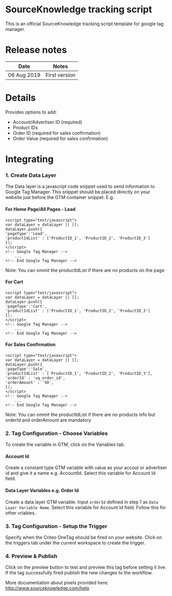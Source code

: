 # SourceKnowledge tracking script
This is an official SourceKnowledge tracking script template for google tag manager.

# Release notes
| Date | Notes |
|------|-------|
| 06 Aug 2019 | First version |

# Details
Provides options to add:
* Account/Advertiser ID (required)
* Product IDs
* Order ID (required for sales confirmation)
* Order Value (required for sales confirmation)

# Integrating
### 1. Create Data Layer
The Data layer is a javascript code snippet used to send information to Google Tag Manager. This snippet should be placed directly on your website just before the GTM container snippet. E.g. 
#### For Home Page/All Pages - Lead
```
<script type="text/javascript">
var dataLayer = dataLayer || [];
dataLayer.push({
'pageType':'Lead',
'productIdList' : ['ProductID_1', 'ProductID_2', 'ProductID_3']
});
</script>
<!-- Google Tag Manager -->
  	...
<!-- End Google Tag Manager -->
```
Note: You can ommit the productIdList if there are no products on the page
#### For Cart
```
<script type="text/javascript">
var dataLayer = dataLayer || [];
dataLayer.push({
'pageType':'Cart',
'productIdList' : ['ProductID_1', 'ProductID_2', 'ProductID_3']
});
</script>
<!-- Google Tag Manager -->
  	...
<!-- End Google Tag Manager -->
```
#### For Sales Confirmation
```
<script type="text/javascript">
var dataLayer = dataLayer || [];
dataLayer.push({
'pageType':'Sale',
'productIdList' : ['ProductID_1', 'ProductID_2', 'ProductID_3'],
'orderId' : 'uq_order_id',
'orderAmount' : '50',
});
</script>
<!-- Google Tag Manager -->
  	...
<!-- End Google Tag Manager -->
```
Note: You can ommit the productIdList if there are no products info but orderId and orderAmount are mandatory
### 2. Tag Configuration - Choose Variables
To create the variable in GTM, click on the Variables tab. 
#### Account Id
Create a constant type GTM variable with value as your accout or advertiser id and give it a name e.g. AccountId. Select this variable for Account Id field. 
#### Data Layer Variables e.g. Order Id
Create a data layer GTM variable. Input `orderId` defined in step 1 as `Data Layer Variable Name`. Select this variable for Account Id field. Follow this for other vriables. 
### 3. Tag Configuration - Setup the Trigger
Specify when the Criteo OneTag should be fired on your website. Click on the triggers tab under the current workspace to create the trigger.
### 4. Preview & Publish
Click on the preview button to test and preview this tag before setting it live. If the tag successfully fired publish the new changes to the workflow.

More documentation about pixels provided here: http://www.sourceknowledge.com/help
